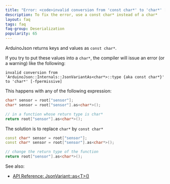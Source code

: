 ```yaml
---
title: "Error: <code>invalid conversion from 'const char*' to 'char*' [-fpermissive]</code>"
description: To fix the error, use a const char* instead of a char*
layout: faq
tags: faq
faq-group: Deserialization
popularity: 65
---
```


ArduinoJson returns keys and values as `const char*`.

If you try to put these values into a `char*`, the compiler will issue an error (or a warning) like the following:

```
invalid conversion from 'ArduinoJson::Internals::JsonVariantAs<char*>::type {aka const char*}' to 'char*' [-fpermissive]
```

This happens with any of the following expression:

```c++
char* sensor = root["sensor"];
char* sensor = root["sensor"].as<char*>();

// in a function whose return type is char*
return root["sensor"].as<char*>();
```

The solution is to replace `char*` by `const char*`

```c++
const char* sensor = root["sensor"];
const char* sensor = root["sensor"].as<char*>();

// change the return type of the function
return root["sensor"].as<char*>();
```

See also:

* [API Reference: JsonVariant::as&lt;T&gt;()]({{site.baseurl}}/api/jsonvariant/as/)